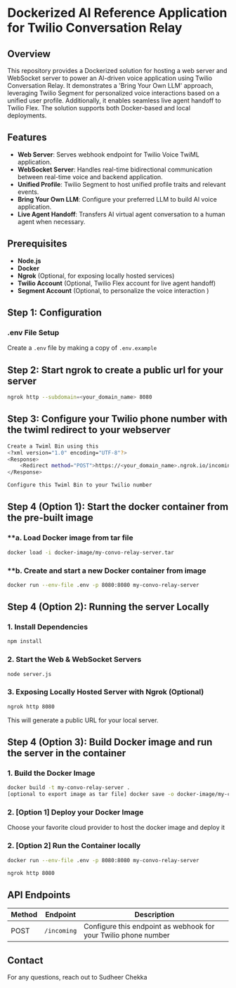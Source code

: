 # Dockerized AI Reference Application for Twilio Conversation Relay

## Overview
This repository provides a Dockerized solution for hosting a web server and WebSocket server to power an AI-driven voice application using Twilio Conversation Relay. It demonstrates a 'Bring Your Own LLM' approach, leveraging Twilio Segment for personalized voice interactions based on a unified user profile. Additionally, it enables seamless live agent handoff to Twilio Flex. The solution supports both Docker-based and local deployments.


## Features
- **Web Server**: Serves webhook endpoint for Twilio Voice TwiML application.
- **WebSocket Server**: Handles real-time bidirectional communication between real-time voice and backend application.
- **Unified Profile**: Twilio Segment to host unified profile traits and relevant events.
- **Bring Your Own LLM**: Configure your preferred LLM to build AI voice application.
- **Live Agent Handoff**: Transfers AI virtual agent conversation to a human agent when necessary.

## Prerequisites
- **Node.js**
- **Docker**
- **Ngrok** (Optional, for exposing locally hosted services)
- **Twilio Account** (Optional, Twilio Flex account for live agent handoff)
- **Segment Account** (Optional, to personalize the voice interaction )

## Step 1: Configuration
### **.env File Setup**
Create a `.env` file by making a copy of `.env.example`

## Step 2: Start ngrok to create a public url for your server
```sh
ngrok http --subdomain=<your_domain_name> 8080
```

## Step 3: Configure your Twilio phone number with the twiml redirect to your webserver
```sh
Create a Twiml Bin using this
<?xml version="1.0" encoding="UTF-8"?>
<Response>
    <Redirect method="POST">https://<your_domain_name>.ngrok.io/incoming</Redirect>
</Response>

Configure this Twiml Bin to your Twilio number
```



## Step 4 (Option 1): Start the docker container from the pre-built image
### **a. Load Docker image from tar file
```sh
docker load -i docker-image/my-convo-relay-server.tar
```

### **b. Create and start a new Docker container from image
```sh
docker run --env-file .env -p 8080:8080 my-convo-relay-server
```

## Step 4 (Option 2): Running the server Locally
### **1. Install Dependencies**
```sh
npm install
```

### **2. Start the Web & WebSocket Servers**
```sh
node server.js
```
### **3. Exposing Locally Hosted Server with Ngrok (Optional)**
```sh
ngrok http 8080
```
This will generate a public URL for your local server.

## Step 4 (Option 3): Build Docker image and run the server in the container
### **1. Build the Docker Image**
```sh
docker build -t my-convo-relay-server .
[optional to export image as tar file] docker save -o docker-image/my-convo-relay-server.tar my-convo-relay-server
```
### **2. [Option 1] Deploy your Docker Image**
Choose your favorite cloud provider to host the docker image and deploy it

### **2. [Option 2] Run the Container locally**
```sh
docker run --env-file .env -p 8080:8080 my-convo-relay-server

ngrok http 8080
```



## API Endpoints
| Method | Endpoint        | Description |
|--------|---------------|-------------|
| POST   | `/incoming`    | Configure this endpoint as webhook for your Twilio phone number |


## Contact
For any questions, reach out to Sudheer Chekka

